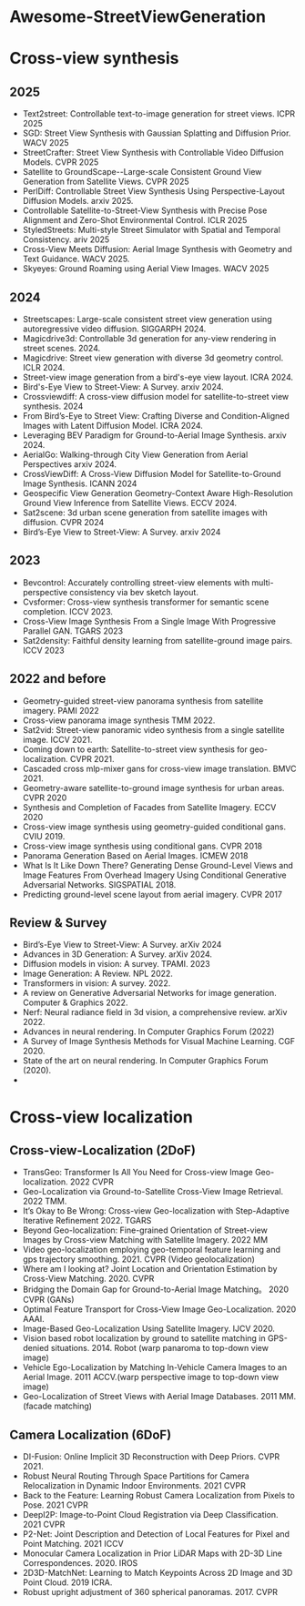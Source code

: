 # Awesome-StreetViewGeneration

# Cross-view synthesis
## 2025 
- Text2street: Controllable text-to-image generation for street views. ICPR 2025
- SGD: Street View Synthesis with Gaussian Splatting and Diffusion Prior. WACV 2025
- StreetCrafter: Street View Synthesis with Controllable Video Diffusion Models. CVPR 2025
- Satellite to GroundScape--Large-scale Consistent Ground View Generation from Satellite Views. CVPR 2025
- PerlDiff: Controllable Street View Synthesis Using Perspective-Layout Diffusion Models. arxiv 2025.
- Controllable Satellite-to-Street-View Synthesis with Precise Pose Alignment and Zero-Shot Environmental Control. ICLR 2025
- StyledStreets: Multi-style Street Simulator with Spatial and Temporal Consistency. ariv 2025
- Cross-View Meets Diffusion: Aerial Image Synthesis with Geometry and Text Guidance. WACV 2025.
- Skyeyes: Ground Roaming using Aerial View Images. WACV 2025

## 2024
- Streetscapes: Large-scale consistent street view generation using autoregressive video diffusion. SIGGARPH 2024.
- Magicdrive3d: Controllable 3d generation for any-view rendering in street scenes. 2024.
- Magicdrive: Street view generation with diverse 3d geometry control. ICLR 2024.
- Street-view image generation from a bird's-eye view layout. ICRA 2024. 
- Bird's-Eye View to Street-View: A Survey. arxiv 2024.
- Crossviewdiff: A cross-view diffusion model for satellite-to-street view synthesis. 2024
- From Bird’s-Eye to Street View: Crafting Diverse and Condition-Aligned Images with Latent Diffusion Model. ICRA 2024.
- Leveraging BEV Paradigm for Ground-to-Aerial Image Synthesis. arxiv 2024.
- AerialGo: Walking-through City View Generation from Aerial Perspectives arxiv 2024.
- CrossViewDiff: A Cross-View Diffusion Model for Satellite-to-Ground Image Synthesis. ICANN 2024
- Geospecific View Generation Geometry-Context Aware High-Resolution Ground View Inference from Satellite Views. ECCV 2024.
- Sat2scene: 3d urban scene generation from satellite images with diffusion. CVPR 2024
- Bird’s-Eye View to Street-View: A Survey. arxiv 2024

## 2023
- Bevcontrol: Accurately controlling street-view elements with multi-perspective consistency via bev sketch layout. 
- Cvsformer: Cross-view synthesis transformer for semantic scene completion. ICCV 2023.
- Cross-View Image Synthesis From a Single Image With Progressive Parallel GAN. TGARS 2023
- Sat2density: Faithful density learning from satellite-ground image pairs. ICCV 2023

## 2022 and before
- Geometry-guided street-view panorama synthesis from satellite imagery. PAMI 2022
- Cross-view panorama image synthesis TMM 2022. 
- Sat2vid: Street-view panoramic video synthesis from a single satellite image. ICCV 2021.
- Coming down to earth: Satellite-to-street view synthesis for geo-localization. CVPR 2021.
- Cascaded cross mlp-mixer gans for cross-view image translation. BMVC 2021. 
- Geometry-aware satellite-to-ground image synthesis for urban areas. CVPR 2020
- Synthesis and Completion of Facades from Satellite Imagery. ECCV 2020
- Cross-view image synthesis using geometry-guided conditional gans. CVIU 2019.
- Cross-view image synthesis using conditional gans. CVPR 2018
- Panorama Generation Based on Aerial Images. ICMEW 2018
- What Is It Like Down There? Generating Dense Ground-Level Views and Image Features From Overhead Imagery Using Conditional Generative Adversarial Networks. SIGSPATIAL 2018.
- Predicting ground-level scene layout from aerial imagery. CVPR 2017


## Review & Survey
- Bird’s-Eye View to Street-View: A Survey. arXiv 2024
- Advances in 3D Generation: A Survey. arXiv 2024.
- Diffusion models in vision: A survey. TPAMI. 2023
- Image Generation: A Review. NPL 2022.
- Transformers in vision: A survey. 2022.
- A review on Generative Adversarial Networks for image generation. Computer & Graphics 2022.
- Nerf: Neural radiance field in 3d vision, a comprehensive review. arXiv 2022.
- Advances in neural rendering. In Computer Graphics Forum (2022)
- A Survey of Image Synthesis Methods for Visual Machine Learning. CGF 2020.
- State of the art on neural rendering. In Computer Graphics Forum (2020).
- 


# Cross-view localization
## Cross-view-Localization (2DoF)

- TransGeo: Transformer Is All You Need for Cross-view Image Geo-localization. 2022 CVPR
- Geo-Localization via Ground-to-Satellite Cross-View Image Retrieval. 2022 TMM.
- It’s Okay to Be Wrong: Cross-view Geo-localization with Step-Adaptive Iterative Refinement 2022. TGARS
- Beyond Geo-localization: Fine-grained Orientation of Street-view Images by Cross-view Matching with Satellite Imagery. 2022 MM
- Video geo-localization employing geo-temporal feature learning and gps trajectory smoothing. 2021. CVPR (Video geolocalization)
- Where am I looking at? Joint Location and Orientation Estimation by Cross-View Matching. 2020. CVPR
- Bridging the Domain Gap for Ground-to-Aerial Image Matching。 2020 CVPR (GANs)
- Optimal Feature Transport for Cross-View Image Geo-Localization. 2020 AAAI.
- Image-Based Geo-Localization Using Satellite Imagery. IJCV 2020.
- Vision based robot localization by ground to satellite matching in GPS-denied situations. 2014. Robot (warp panaroma to top-down view image)
- Vehicle Ego-Localization by Matching In-Vehicle Camera Images to an Aerial Image. 2011 ACCV.(warp perspective image to top-down view image)
- Geo-Localization of Street Views with Aerial Image Databases. 2011 MM. (facade matching)

## Camera Localization (6DoF)
- DI-Fusion: Online Implicit 3D Reconstruction with Deep Priors. CVPR 2021.
- Robust Neural Routing Through Space Partitions for Camera Relocalization in Dynamic Indoor Environments. 2021 CVPR
- Back to the Feature: Learning Robust Camera Localization from Pixels to Pose. 2021 CVPR
- DeepI2P: Image-to-Point Cloud Registration via Deep Classification. 2021 CVPR
- P2-Net: Joint Description and Detection of Local Features for Pixel and Point Matching. 2021 ICCV
- Monocular Camera Localization in Prior LiDAR Maps with 2D-3D Line Correspondences. 2020. IROS
- 2D3D-MatchNet: Learning to Match Keypoints Across 2D Image and 3D Point Cloud. 2019 ICRA.
- Robust upright adjustment of 360 spherical panoramas. 2017. CVPR


